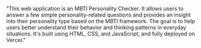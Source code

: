 "This web application is an MBTI Personality Checker. It allows users to answer a few simple personality-related questions and provides an insight into their personality type based on the MBTI framework. The goal is to help users better understand their behavior and thinking patterns in everyday situations. It's built using HTML, CSS, and JavaScript, and fully deployed on Vercel."
